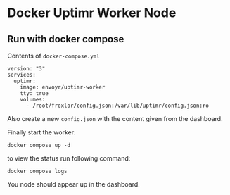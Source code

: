 # Docker Uptimr Worker Node

## Run with docker compose

Contents of `docker-compose.yml`

```
version: "3"
services:
  uptimr:
    image: envoyr/uptimr-worker
    tty: true
    volumes:
      - /root/froxlor/config.json:/var/lib/uptimr/config.json:ro
```

Also create a new `config.json` with the content given from the dashboard.

Finally start the worker:

```
docker compose up -d
```

to view the status run following command:

```
docker compose logs
```

You node should appear up in the dashboard.
